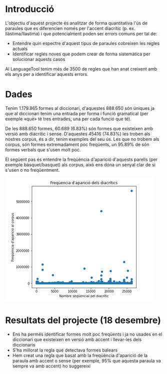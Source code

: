 # Introducció

L'objectiu d'aquest projecte és analitzar de forma quantitativa l'ús de paraules que es diferencien només per l'accent diacrític (p. ex. llàstima/llastima) i que potencialment poden ser errors comuns per tal de:
* Entendre quin espectre d'aquest tipus de paraules cobreixen les regles actuals
* Identificar regles noves que podem crear de forma sistemàtica per solucionar aquests casos

Al LanguageTool tenim més de 3500 de regles que han anat creixent amb els anys per a identificar aquests errors.

# Dades

Tenim 1.179.865 formes al diccionari, d'aquestes 888.650 són úniques ja que al diccionari tenim una entrada per forma i funció gramatical (per exemple «que» té tres entrades, una per cada funció que té).

De les 888.650 formes, 60.689 (6.83%) són formes que existeixen amb versió amb diacrític i sense. D'aquestes 45416 (74.83%) les troben als nostres corpus, és a dir, tenim exemples del seu ús. Les que no trobem als corpus, són formes extremadament poc freqüents, un 95.89% de són formes verbals que s'usen molt poc.

El següent pas és entendre la freqüència d'aparició d'aquests parells (per exemple  bàsquet/basquet) als corpus, això ens dóna un senyal clar de si s'usen o no freqüentment.

![Freqüencia d'aparició de diacrítics](frequencia-diacritics.png)

# Resultats del projecte (18 desembre)

* Ens ha permés identificar formes molt poc freqüents i ja no usades en el diccionari que existeixen en versió amb accent i llevar-les dels diccionaris
* S'ha millorat la regla que detectava formes balears
* Hem creat una regla que basat amb la freqüència d'aparició de la paraula amb accent o sense (per exemple, 95% que aquesta paraula va sempre va amb accent) ho suggereixi

